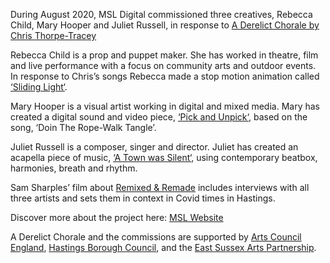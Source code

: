 During August 2020, MSL Digital commissioned three creatives, Rebecca Child, Mary Hooper and Juliet Russell, in response to [A Derelict Chorale by Chris Thorpe-Tracey](https://smart-heritage.co.uk/narrative/4/event/23)

Rebecca Child is a prop and puppet maker. She has worked in theatre, film and live performance with a focus on community arts and outdoor events. In response to Chris’s songs Rebecca made a stop motion animation called [‘Sliding Light‘](https://youtu.be/mBBDt9k7nJ4).

Mary Hooper is a visual artist working in digital and mixed media. Mary has created a digital sound and video piece, [‘Pick and Unpick‘](https://www.youtube.com/watch?v=W0N_7Vu-f2g), based on the song, ‘Doin The Rope-Walk Tangle’.

Juliet Russell is a composer, singer and director. Juliet has created an acapella piece of music, [‘A Town was Silent‘](https://youtu.be/ztUMzMwhzvM), using contemporary beatbox, harmonies, breath and rhythm.

Sam Sharples’ film about [Remixed & Remade](https://youtu.be/I8Gw8tYl-PI) includes interviews with all three artists and sets them in context in Covid times in Hastings.

Discover more about the project here: [MSL Website](http://www.mslprojects.co.uk/a-derelict-chorale-commissions/)

A Derelict Chorale and the commissions are supported by [Arts Council England](https://www.artscouncil.org.uk/), [Hastings Borough Council](https://www.hastings.gov.uk/), and the [East Sussex Arts Partnership](https://www.eastsussex.gov.uk/leisureandtourism/arts/funding/east-sussex-arts-partnership/funding/).
